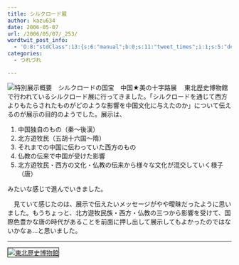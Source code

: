 ```yaml
---
title: シルクロード展
author: kazu634
date: 2006-05-07
url: /2006/05/07/_253/
wordtwit_post_info:
  - 'O:8:"stdClass":13:{s:6:"manual";b:0;s:11:"tweet_times";i:1;s:5:"delay";i:0;s:7:"enabled";i:1;s:10:"separation";s:2:"60";s:7:"version";s:3:"3.7";s:14:"tweet_template";b:0;s:6:"status";i:2;s:6:"result";a:0:{}s:13:"tweet_counter";i:2;s:13:"tweet_log_ids";a:1:{i:0;i:2345;}s:9:"hash_tags";a:0:{}s:8:"accounts";a:1:{i:0;s:7:"kazu634";}}'
categories:
  - つれづれ

---
```

<div class="section">
<p>
<a href="http://www.thm.pref.miyagi.jp/special/special_h18/outline2.html" onclick="__gaTracker('send', 'event', 'outbound-article', 'http://www.thm.pref.miyagi.jp/special/special_h18/outline2.html', '');" target="_blank"><img alt="特別展示概要　シルクロードの国宝　中国★美の十字路展" align="left" src="http://img.simpleapi.net/small/http://www.thm.pref.miyagi.jp/special/special_h18/outline2.html" border="0" /></a>
</p></p> 
  
<p>
    　東北歴史博物館で行われているシルクロード展に行ってきました。「シルクロードを通じて西方よりもたらされたものがどのような影響を中国文化に与えたのか」について伝えるのが展示の目的のようでした。展示は、
</p>
  
<ol>
<li>
      中国独自のもの（秦～後漢）
</li>
<li>
      北方遊牧民（五胡十六国～隋）
</li>
<li>
      それまでの中国に伝わっていた西方のもの
</li>
<li>
      仏教の伝来で中国が受けた影響
</li>
<li>
      北方遊牧民・西方の文化・仏教の伝来から様々な文化が混交していく様子（唐）
</li>
</ol>
  
<p>
    みたいな感じで進んでいきました。
</p></p> 
  
<p>
    　見ていて感じたのは、展示で伝えたいメッセージがやや曖昧だったように思いました。もうちょっと、北方遊牧民族・西方・仏教の三つから影響を受けて、国際色豊かな唐の時代があることを前面に押し出して展示してもよかったのではないかなぁ…と思いました。
</p>
  
<hr />
  
<p>
<center>
</center>
</p>
  
<p>
<a href="http://chizumado.jp/view?position_id=352190" onclick="__gaTracker('send', 'event', 'outbound-article', 'http://chizumado.jp/view?position_id=352190', '');" target="_blank"><img alt="東北歴史博物館" src="http://chizumado.jp/RasterMap?position_id=352190" border="1" /></a>
</p></p>
</div>